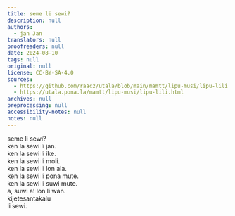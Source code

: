 ```yaml
---
title: seme li sewi?
description: null
authors:
  - jan Jan
translators: null
proofreaders: null
date: 2024-08-10
tags: null
original: null
license: CC-BY-SA-4.0
sources:
  - https://github.com/raacz/utala/blob/main/mamtt/lipu-musi/lipu-lili.md
  - https://utala.pona.la/mamtt/lipu-musi/lipu-lili.html
archives: null
preprocessing: null
accessibility-notes: null
notes: null
---
```


seme li sewi?  
ken la sewi li jan.  
ken la sewi li ike.  
ken la sewi li moli.  
ken la sewi li lon ala.  
ken la sewi li pona mute.  
ken la sewi li suwi mute.  
a, suwi a! lon li wan.  
 kijetesantakalu  
li sewi.  
